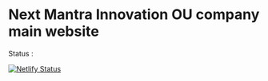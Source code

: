 # Next Mantra Innovation OU company main website 

Status :

[![Netlify Status](https://api.netlify.com/api/v1/badges/b51e08a4-f974-4189-af8f-b8ee106709fb/deploy-status)](https://app.netlify.com/projects/nextmantrainnovationmaincompanysite/deploys)
